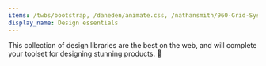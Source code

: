 ```yaml
---
items: /twbs/bootstrap, /daneden/animate.css, /nathansmith/960-Grid-System, /necolas/normalize.css, /ionic-team/ionicons, /designmodo/Flat-UI, /h5bp/html5-boilerplate, /zurb/foundation-sites, /Modernizr/Modernizr, /twbs/ratchet, /IanLunn/Hover, /connors/photon, /basscss/basscss, /atlemo/SubtlePatterns, /mrmrs/colors
display_name: Design essentials
---
```

This collection of design libraries are the best on the web, and will complete your toolset for designing stunning products. 🎨
